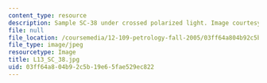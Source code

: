 ```yaml
---
content_type: resource
description: Sample SC-38 under crossed polarized light. Image courtesy of MIT OCW.
file: null
file_location: /coursemedia/12-109-petrology-fall-2005/03ff64a804b92c5b19e65fae529ec822_L13_SC_38.jpg
file_type: image/jpeg
resourcetype: Image
title: L13_SC_38.jpg
uid: 03ff64a8-04b9-2c5b-19e6-5fae529ec822
---
```

